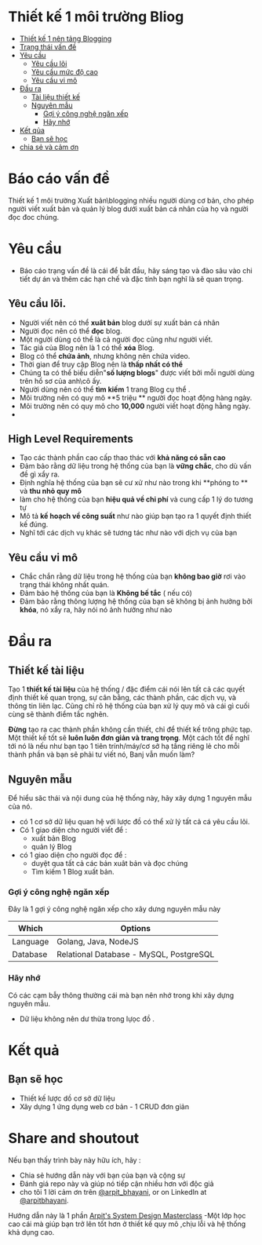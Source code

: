 Thiết kế 1 môi trường Bliog 
===

<!--ts-->
* [Thiết kế 1 nên tảng Blogging](#degsin-a-blogging-platform)
* [Trạng thái vấn đề](#problem-statement)
* [Yêu cầu ](requirements)
   * [Yêu cầu lõi](#core-requirement)
   * [Yêu cầu mức độ cao](#hight-level-requirements)
   * [Yêu cầu vi mô](#micro-requirements)
* [Đầu ra ](#out-put)
   * [Tài liệu thiết kế ](#design-document)
   * [Nguyên mẫu](#prototype)
      * [Gợi ý công nghệ ngăn xếp](#recommendationn-tech-stack)
      * [Hãy nhớ](#keep-in-mind)
* [Kết qủa](#outcome)
  * [Bạn sẽ học ](#youll-learn)
* [chia sẻ và cảm ơn ](#share-and-shoutout)

<!--te-->

# Báo cáo vấn đề

Thiết kế 1 môi trường Xuất  bản\blogging nhiều người dùng cơ bản, cho phép người viết xuất bản và quản lý blog dưới xuất bản cá nhân của họ và người đọc đoc chúng.


# Yêu cầu 

<!--rs-->
* Báo cáo trạng vấn đề là cái để bắt đầu, hãy sáng tạo và đào sâu vào chi tiết dự án và thêm các hạn chế và đặc tính bạn nghĩ là sẽ quan trọng.
<!--re-->

## Yêu cầu lõi.

 - Người viết nên có thể **xuât bản** blog dướí sự xuất bản cá nhân 
 - Người đọc nên có thể **đọc** blog.
 - Một người dùng có thể là cả người đọc cũng như người viết.
 - Tác giả của Blog nên là 1 có thể **xóa** Blog.
 - Blog có thể **chứa ảnh**, nhưng không nên chứa video. 
 - Thời gian để truy cập Blog nên là **thấp nhất có thể**
 - Chúng ta có thể biểu diễn"**số lượng blogs**" được viết bởi mỗi người dùng trên hồ sơ của anh\cô ấy.
 - Người dùng nên có thể **tìm kiếm** 1 trang Blog cụ thể .
 - Môi trường nên có quy mô **5 triệu ** người đọc hoạt động hàng ngày.
 - Môi trường nên có quy mô cho **10,000** người viết hoạt động hằng ngày.
 - 
 
 
##  High Level Requirements
<!--hs-->
- Tạo các thành phần cao cấp thao thác với **khả năng có sẵn cao**
 - Đảm bảo rằng dữ liệu trong hệ thống của bạn là **vững chắc**, cho dù vấn đề gì xẩy ra.
 - Định nghĩa hệ thống của bạn sẽ cư xử như nào trong khi **phóng to ** và **thu nhỏ quy mô**
 - làm cho hệ thống của bạn **hiệu quả về chi phí** và cung cấp 1 lý do tương tự 
 - Mô tả **kế hoạch về công suất** như nào giúp bạn tạo ra 1 quyết định thiết kế đúng. 
 - Nghĩ tới các dịch vụ khác sẽ tương tác như nào với dịch vụ của bạn
 <!--he-->

##  Yêu cầu vi mô
<!--ms-->
- Chắc chắn rằng dữ liệu trong hệ thống của bạn **không bao giờ** rơi vào trạng thái không nhất quán.
 - Đảm bảo hệ thống của bạn là **Không bế tắc** ( nếu có)
 - Đảm bảo rằng thông lượng hệ thống của bạn sẽ không bị ảnh hưởng bởi **khóa**, nó xẩy ra, hãy nói nó ảnh hưởng như nào
<!--me-->

# Đầu ra 

## Thiết kế tài liệu 
<!--ds-->
Tạo 1 **thiết kế tài liệu** của hệ thống / đặc điểm cái nói lên tất cả các quyết định thiết kế quan trọng, sự cân bằng, các thành phần, các dịch vụ, và thông tin liên lạc. Cũng chỉ rõ hệ thống của bạn xử lý quy mô và cái gì cuối cùng sẽ thành điểm tắc nghẽn.

**Đừng** tạo ra cac thành phần không cần thiết, chỉ để thiết kế trông phức tạp.  Một thiết kế tốt sẽ **luôn luôn đơn giản và trang trọng**. Một cách tốt để nghĩ tới nó là nếu như bạn tạo 1 tiên trính/máy/cơ sở hạ tầng riêng lẻ cho mỗi thành phần và bạn sẽ phải tư viết nó, Banj vẫn muốn làm?

<!--de-->

## Nguyên mẫu 

Để hiểu săc thái và nội dung của hệ thống này, hãy xây dựng 1 nguyên mẫu của nó.

- có 1 cơ sở dữ liệu quan hệ với lược đồ có thể xử lý tất cả cá yêu cầu lõi.
- Có 1 giao diện cho người viết để :
  - xuất bản Blog 
  - quản lý Blog 
- có 1 giao diện cho người đọc để : 
  - duyệt qua tất cả các bản xuât bản và đọc chúng 
  - Tìm kiếm 1 Blog xuất bản. 



###  Gợi ý công nghệ ngăn xếp

Đây là 1 gợi ý công nghệ ngăn xếp cho xây dưng nguyên mẫu này 



|Which|Options|
|-----|-----|
|Language|Golang, Java, NodeJS|
|Database|Relational Database - MySQL, PostgreSQL|

###  Hãy nhớ 

Có các cạm bẫy thông thường cái mà bạn nên nhớ trong khi xây dựng nguyên mẫu.

- Dữ liệu không nên dư thừa trong lựọc đồ .



# Kết quả 

##  Bạn sẽ học 

- Thiết kế lược dồ cơ sở dữ liệu 
- Xây dựng 1 ứng dụng web cơ bản - 1 CRUD đơn giản 



<!--fs-->
#  Share and shoutout

Nếu bạn thấy trình bày này hữu ích, hãy :
 - Chia sẻ hướng dẫn này với bạn của bạn và cộng sự 
 - Đánh giá repo này và giúp nó tiếp cận nhiều hơn với độc giả 
 - cho tôi 1 lời cảm ơn trên  [@arpit_bhayani](https://twitter.com/@arpit_bhayani), or on LinkedIn at [@arpitbhayani](https://www.linkedin.com/in/arpitbhayani/).

Hướng dẫn này là 1 phần  [Arpit's System Design Masterclass](https://arpitbhayani.me/masterclass) -Một lớp học cao cái mà giúp bạn trở lên tốt hơn ở thiết kế quy mô ,chịu lỗi và hệ thống khả dụng cao. 
<!--fe-->